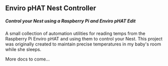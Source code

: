 ## Enviro pHAT Nest Controller

##### Control your Nest using a Raspberry Pi and Enviro pHAT Edit

A small collection of automation utilities for reading temps from the Raspberry Pi Enviro pHAT and using them to control 
your Nest. This project was originally created to maintain precise temperatures in my baby's room while she sleeps.

More docs to come...